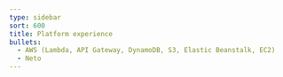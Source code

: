 ```yaml
---
type: sidebar
sort: 600
title: Platform experience
bullets:
  - AWS (Lambda, API Gateway, DynamoDB, S3, Elastic Beanstalk, EC2)
  - Neto
---
```

